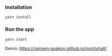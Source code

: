 ### Installation

```shell
yarn install
```

### Run the app

```shell
yarn start
```

Demo: https://ramsen-axakon.github.io/montyhall/
